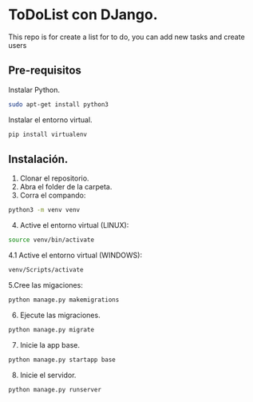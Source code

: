 # ToDoList con DJango. 

This repo is for create a list for to do, you can add new tasks and create users

## Pre-requisitos
Instalar Python.
```zsh
sudo apt-get install python3
```

Instalar el entorno virtual.
```zsh
pip install virtualenv
```

## Instalación.
1. Clonar el repositorio.
2. Abra el folder de la carpeta.
3. Corra el compando:
```zsh
python3 -m venv venv
```
4. Active el entorno virtual (LINUX):
```zsh
source venv/bin/activate
```
4.1 Active el entorno virtual (WINDOWS):
```zsh
venv/Scripts/activate
```
5.Cree las migaciones:
```zsh
python manage.py makemigrations
```
6. Ejecute las migraciones.
```zsh
python manage.py migrate
```
7. Inicie la app base.
```zsh
python manage.py startapp base
```

8. Inicie el servidor.
```zsh
python manage.py runserver
```

